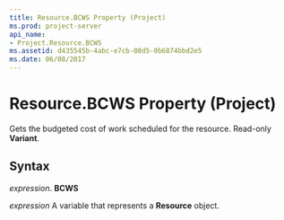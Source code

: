 ```yaml
---
title: Resource.BCWS Property (Project)
ms.prod: project-server
api_name:
- Project.Resource.BCWS
ms.assetid: d435545b-4abc-e7cb-08d5-0b6874bbd2e5
ms.date: 06/08/2017
---
```



# Resource.BCWS Property (Project)

Gets the budgeted cost of work scheduled for the resource. Read-only  **Variant**.


## Syntax

 _expression_. **BCWS**

 _expression_ A variable that represents a **Resource** object.


